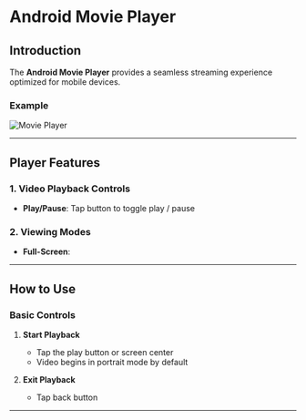 # Android Movie Player

## Introduction

The **Android Movie Player** provides a seamless streaming experience optimized for mobile devices.

### Example
![Movie Player](./Screenshots/android_movie_player_cont_bar.png)

---

## Player Features

### 1. **Video Playback Controls**
- **Play/Pause**: Tap button to toggle play / pause

### 2. **Viewing Modes**

- **Full-Screen**:
---

## How to Use

### Basic Controls
1. **Start Playback**
   - Tap the play button or screen center
   - Video begins in portrait mode by default


4. **Exit Playback**
   - Tap back button

---
